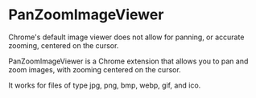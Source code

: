 # PanZoomImageViewer

Chrome's default image viewer does not allow for panning, or accurate zooming, centered on the cursor.

PanZoomImageViewer is a Chrome extension that allows you to pan and zoom images, with zooming centered on the cursor.  
  
It works for files of type jpg, png, bmp, webp, gif, and ico.
